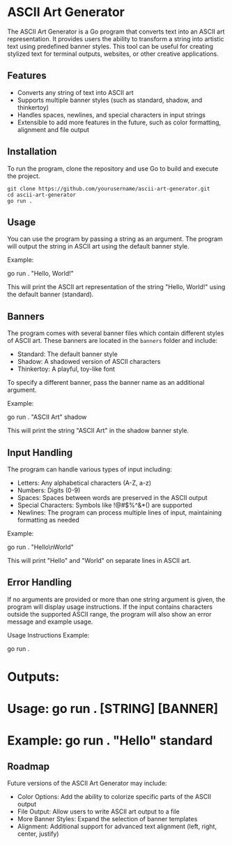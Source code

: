 # ASCII Art Generator

The ASCII Art Generator is a Go program that converts text into an ASCII art representation. It provides users the ability to transform a string into artistic text using predefined banner styles. This tool can be useful for creating stylized text for terminal outputs, websites, or other creative applications.

## Features

- Converts any string of text into ASCII art
- Supports multiple banner styles (such as standard, shadow, and thinkertoy)
- Handles spaces, newlines, and special characters in input strings
- Extensible to add more features in the future, such as color formatting, alignment and file output

## Installation

To run the program, clone the repository and use Go to build and execute the project.


```
git clone https://github.com/yourusername/ascii-art-generator.git
cd ascii-art-generator
go run .
```


## Usage

You can use the program by passing a string as an argument. The program will output the string in ASCII art using the default banner style.

Example:

go run . "Hello, World!"

This will print the ASCII art representation of the string "Hello, World!" using the default banner (standard).

## Banners

The program comes with several banner files which contain different styles of ASCII art. These banners are located in the `banners` folder and include:

- Standard: The default banner style
- Shadow: A shadowed version of ASCII characters
- Thinkertoy: A playful, toy-like font

To specify a different banner, pass the banner name as an additional argument.

Example:

go run . "ASCII Art" shadow

This will print the string "ASCII Art" in the shadow banner style.

## Input Handling

The program can handle various types of input including:

- Letters: Any alphabetical characters (A-Z, a-z)
- Numbers: Digits (0-9)
- Spaces: Spaces between words are preserved in the ASCII output
- Special Characters: Symbols like !@#$%^&*() are supported
- Newlines: The program can process multiple lines of input, maintaining formatting as needed

Example:

go run . "Hello\nWorld"

This will print "Hello" and "World" on separate lines in ASCII art.

## Error Handling

If no arguments are provided or more than one string argument is given, the program will display usage instructions.
If the input contains characters outside the supported ASCII range, the program will also show an error message and example usage.

Usage Instructions Example:

go run .
# Outputs:
# Usage: go run . [STRING] [BANNER]
# Example: go run . "Hello" standard


## Roadmap

Future versions of the ASCII Art Generator may include:

- Color Options: Add the ability to colorize specific parts of the ASCII output
- File Output: Allow users to write ASCII art output to a file
- More Banner Styles: Expand the selection of banner templates
- Alignment: Additional support for advanced text alignment (left, right, center, justify)
